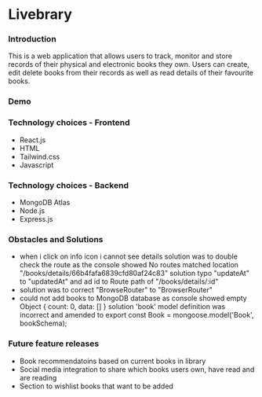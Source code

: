 # Livebrary

### Introduction

This is a web application that allows users to track, monitor and store records of their physical and electronic books they own. Users can create, edit delete books from their records as well as read details of their favourite books.

### Demo

### Technology choices - Frontend
- React.js
- HTML
- Tailwind.css
- Javascript

### Technology choices - Backend
- MongoDB Atlas
- Node.js
- Express.js

### Obstacles and Solutions
- when i click on info icon i cannot see details solution was to double check the route as the console showed No routes matched location "/books/details/66b4fafa6839cfd80af24c83" solution typo "updateAt" to "updatedAt" and ad id to Route path of "/books/details/:id"
- solution was to correct "BrowseRouter" to "BrowserRouter"
- could not add books to MongoDB database as console showed empty Object { count: 0, data: [] } solution 'book' model definition was incorrect and amended to export const Book = mongoose.model('Book', bookSchema);

### Future feature releases
- Book recommendatoins based on current books in library
- Social media integration to share which books users own, have read and are reading
- Section to wishlist books that want to be added
